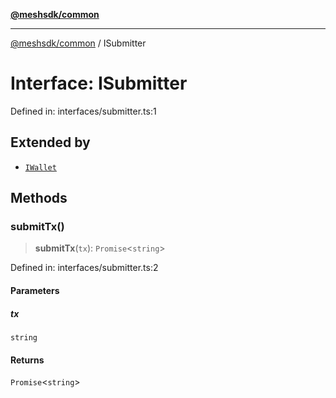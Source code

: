 [**@meshsdk/common**](../README.md)

***

[@meshsdk/common](../globals.md) / ISubmitter

# Interface: ISubmitter

Defined in: interfaces/submitter.ts:1

## Extended by

- [`IWallet`](IWallet.md)

## Methods

### submitTx()

> **submitTx**(`tx`): `Promise`\<`string`\>

Defined in: interfaces/submitter.ts:2

#### Parameters

##### tx

`string`

#### Returns

`Promise`\<`string`\>

